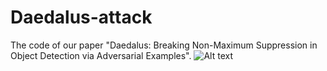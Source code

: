 # Daedalus-attack
The code of our paper "Daedalus: Breaking Non-Maximum Suppression in Object Detection via Adversarial Examples".
![Alt text](master/l2attack.jpg)
